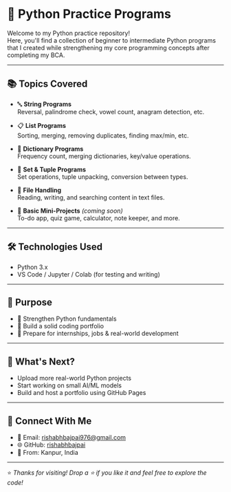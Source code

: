 # 🐍 Python Practice Programs

Welcome to my Python practice repository!  
Here, you'll find a collection of beginner to intermediate Python programs that I created while strengthening my core programming concepts after completing my BCA.

---

## 📚 Topics Covered

- 🔤 **String Programs**  
  Reversal, palindrome check, vowel count, anagram detection, etc.

- 📋 **List Programs**  
  Sorting, merging, removing duplicates, finding max/min, etc.

- 🔑 **Dictionary Programs**  
  Frequency count, merging dictionaries, key/value operations.

- 🔁 **Set & Tuple Programs**  
  Set operations, tuple unpacking, conversion between types.

- 📂 **File Handling**  
  Reading, writing, and searching content in text files.

- 🧮 **Basic Mini-Projects** *(coming soon)*  
  To-do app, quiz game, calculator, note keeper, and more.

---

## 🛠 Technologies Used

- Python 3.x  
- VS Code / Jupyter / Colab (for testing and writing)

---

## 🎯 Purpose

- 🔧 Strengthen Python fundamentals
- 💼 Build a solid coding portfolio
- 🌱 Prepare for internships, jobs & real-world development

---

## 📌 What's Next?

- Upload more real-world Python projects
- Start working on small AI/ML models
- Build and host a portfolio using GitHub Pages

---

## 🤝 Connect With Me

- 📧 Email: rishabhbajpai976@gmail.com  
- 🌐 GitHub: [rishabhbajpai](https://github.com/rishabhbajpai)  
- 📍 From: Kanpur, India

---

⭐ *Thanks for visiting! Drop a ⭐ if you like it and feel free to explore the code!*
